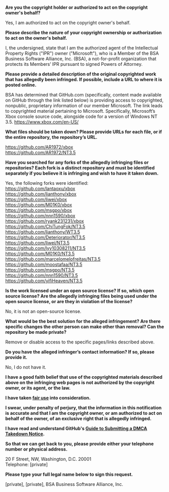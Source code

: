**Are you the copyright holder or authorized to act on the copyright owner's behalf?**

Yes, I am authorized to act on the copyright owner's behalf.

**Please describe the nature of your copyright ownership or authorization to act on the owner's behalf.**

I, the undersigned, state that I am the authorized agent of the Intellectual Property Rights ("IPR") owner ("Microsoft"), who is a Member of the BSA Business Software Alliance, Inc. (BSA), a not-for-profit organization that protects its Members’ IPR pursuant to signed Powers of Attorney.

**Please provide a detailed description of the original copyrighted work that has allegedly been infringed. If possible, include a URL to where it is posted online.**

BSA has determined that GitHub.com (specifically, content made available on GitHub through the link listed below) is providing access to copyrighted, nonpublic, proprietary information of our member Microsoft. The link leads to copyrighted material pertaining to Microsoft. Specifically, Microsoft’s Xbox console source code, alongside code for a version of Windows NT 3.5. https://www.xbox.com/en-US/

**What files should be taken down? Please provide URLs for each file, or if the entire repository, the repository’s URL.**

https://github.com/AR1972/xbox  
https://github.com/AR1972/NT3.5

**Have you searched for any forks of the allegedly infringing files or repositories? Each fork is a distinct repository and must be identified separately if you believe it is infringing and wish to have it taken down.**

Yes, the following forks were identified:  
https://github.com/lantaoxu/xbox  
https://github.com/lianthony/xbox  
https://github.com/liwei/xbox  
https://github.com/M01K0/xbox  
https://github.com/msgpo/xbox  
https://github.com/nnn1590/xbox  
https://github.com/ryank231231/xbox    
https://github.com/ChiTungFok/NT3.5  
https://github.com/lianthony/WT3.5  
https://github.com/Deteriorator/NT3.5  
https://github.com/liwei/NT3.5  
https://github.com/lyy10308211/NT3.5    
https://github.com/M01K0/NT3.5  
https://github.com/marcelomelofreitas/NT3.5  
https://github.com/moostafaa/NT3.5  
https://github.com/msgpo/NT3.5  
https://github.com/nnn1590/NT3.5  
https://github.com/yifiHeaven/NT3.5  

**Is the work licensed under an open source license? If so, which open source license? Are the allegedly infringing files being used under the open source license, or are they in violation of the license?**

No, it is not an open-source license.

**What would be the best solution for the alleged infringement? Are there specific changes the other person can make other than removal? Can the repository be made private?**

Remove or disable access to the specific pages/links described above.

**Do you have the alleged infringer’s contact information? If so, please provide it.**

No, I do not have it.

**I have a good faith belief that use of the copyrighted materials described above on the infringing web pages is not authorized by the copyright owner, or its agent, or the law.**

**I have taken <a href="https://www.lumendatabase.org/topics/22">fair use</a> into consideration.**

**I swear, under penalty of perjury, that the information in this notification is accurate and that I am the copyright owner, or am authorized to act on behalf of the owner, of an exclusive right that is allegedly infringed.**

**I have read and understand GitHub's <a href="https://docs.github.com/articles/guide-to-submitting-a-dmca-takedown-notice/">Guide to Submitting a DMCA Takedown Notice</a>.**

**So that we can get back to you, please provide either your telephone number or physical address.**

20 F Street, NW, Washington, D.C. 20001  
Telephone: [private]

**Please type your full legal name below to sign this request.**

[private], [private], BSA Business Software Alliance, Inc.
